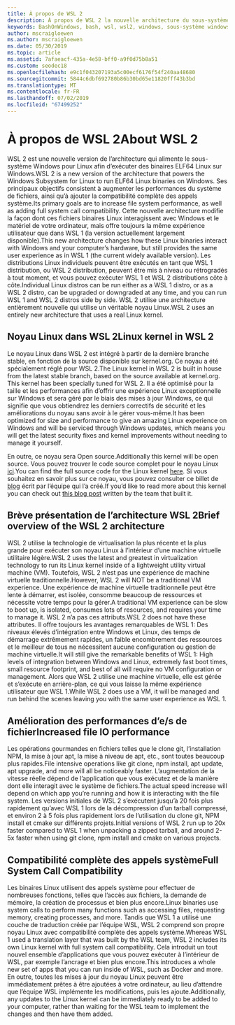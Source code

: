 ```yaml
---
title: À propos de WSL 2
description: À propos de WSL 2 la nouvelle architecture du sous-système Windows pour Linux
keywords: BashOnWindows, bash, wsl, wsl2, windows, sous-système windows pour linux, sous-système windows, ubuntu, debian, suse, windows 10, installation
author: mscraigloewen
ms.author: mscraigloewen
ms.date: 05/30/2019
ms.topic: article
ms.assetid: 7afaeacf-435a-4e58-bff0-a9f0d75b8a51
ms.custom: seodec18
ms.openlocfilehash: e9c1f043207193a5c00ecf6176f54f240aa48680
ms.sourcegitcommit: 5844c6dbf692780b86b30bd65e11820fff43b3bd
ms.translationtype: MT
ms.contentlocale: fr-FR
ms.lasthandoff: 07/02/2019
ms.locfileid: "67499252"
---
```

# <a name="about-wsl-2"></a><span data-ttu-id="a235e-104">À propos de WSL 2</span><span class="sxs-lookup"><span data-stu-id="a235e-104">About WSL 2</span></span>

<span data-ttu-id="a235e-105">WSL 2 est une nouvelle version de l’architecture qui alimente le sous-système Windows pour Linux afin d’exécuter des binaires ELF64 Linux sur Windows.</span><span class="sxs-lookup"><span data-stu-id="a235e-105">WSL 2 is a new version of the architecture that powers the Windows Subsystem for Linux to run ELF64 Linux binaries on Windows.</span></span> <span data-ttu-id="a235e-106">Ses principaux objectifs consistent à augmenter les performances du système de fichiers, ainsi qu’à ajouter la compatibilité complète des appels système.</span><span class="sxs-lookup"><span data-stu-id="a235e-106">Its primary goals are to increase file system performance, as well as adding full system call compatibility.</span></span> <span data-ttu-id="a235e-107">Cette nouvelle architecture modifie la façon dont ces fichiers binaires Linux interagissent avec Windows et le matériel de votre ordinateur, mais offre toujours la même expérience utilisateur que dans WSL 1 (la version actuellement largement disponible).</span><span class="sxs-lookup"><span data-stu-id="a235e-107">This new architecture changes how these Linux binaries interact with Windows and your computer’s hardware, but still provides the same user experience as in WSL 1 (the current widely available version).</span></span> <span data-ttu-id="a235e-108">Les distributions Linux individuels peuvent être exécutés en tant que WSL 1 distribution, ou WSL 2 distribution, peuvent être mis à niveau ou rétrogradés à tout moment, et vous pouvez exécuter WSL 1 et WSL 2 distributions côte à côte.</span><span class="sxs-lookup"><span data-stu-id="a235e-108">Individual Linux distros can be run either as a WSL 1 distro, or as a WSL 2 distro, can be upgraded or downgraded at any time, and you can run WSL 1 and WSL 2 distros side by side.</span></span> <span data-ttu-id="a235e-109">WSL 2 utilise une architecture entièrement nouvelle qui utilise un véritable noyau Linux.</span><span class="sxs-lookup"><span data-stu-id="a235e-109">WSL 2 uses an entirely new architecture that uses a real Linux kernel.</span></span>

## <a name="linux-kernel-in-wsl-2"></a><span data-ttu-id="a235e-110">Noyau Linux dans WSL 2</span><span class="sxs-lookup"><span data-stu-id="a235e-110">Linux kernel in WSL 2</span></span>

<span data-ttu-id="a235e-111">Le noyau Linux dans WSL 2 est intégré à partir de la dernière branche stable, en fonction de la source disponible sur kernel.org. Ce noyau a été spécialement réglé pour WSL 2.</span><span class="sxs-lookup"><span data-stu-id="a235e-111">The Linux kernel in WSL 2 is built in house from the latest stable branch, based on the source available at kernel.org. This kernel has been specially tuned for WSL 2.</span></span> <span data-ttu-id="a235e-112">Il a été optimisé pour la taille et les performances afin d’offrir une expérience Linux exceptionnelle sur Windows et sera géré par le biais des mises à jour Windows, ce qui signifie que vous obtiendrez les derniers correctifs de sécurité et les améliorations du noyau sans avoir à le gérer vous-même.</span><span class="sxs-lookup"><span data-stu-id="a235e-112">It has been optimized for size and performance to give an amazing Linux experience on Windows and will be serviced through Windows updates, which means you will get the latest security fixes and kernel improvements without needing to manage it yourself.</span></span>

<span data-ttu-id="a235e-113">En outre, ce noyau sera Open source.</span><span class="sxs-lookup"><span data-stu-id="a235e-113">Additionally this kernel will be open source.</span></span> <span data-ttu-id="a235e-114">Vous pouvez trouver le code source complet pour le noyau Linux [ici](https://github.com/microsoft/WSL2-Linux-Kernel).</span><span class="sxs-lookup"><span data-stu-id="a235e-114">You can find the full source code for the Linux kernel [here](https://github.com/microsoft/WSL2-Linux-Kernel).</span></span> <span data-ttu-id="a235e-115">Si vous souhaitez en savoir plus sur ce noyau, vous pouvez consulter ce billet de [blog](https://devblogs.microsoft.com/commandline/shipping-a-linux-kernel-with-windows/) écrit par l’équipe qui l’a créé.</span><span class="sxs-lookup"><span data-stu-id="a235e-115">If you’d like to read more about this kernel you can check out [this blog post](https://devblogs.microsoft.com/commandline/shipping-a-linux-kernel-with-windows/) written by the team that built it.</span></span>

## <a name="brief-overview-of-the-wsl-2-architecture"></a><span data-ttu-id="a235e-116">Brève présentation de l’architecture WSL 2</span><span class="sxs-lookup"><span data-stu-id="a235e-116">Brief overview of the WSL 2 architecture</span></span>

<span data-ttu-id="a235e-117">WSL 2 utilise la technologie de virtualisation la plus récente et la plus grande pour exécuter son noyau Linux à l’intérieur d’une machine virtuelle utilitaire légère.</span><span class="sxs-lookup"><span data-stu-id="a235e-117">WSL 2 uses the latest and greatest in virtualization technology to run its Linux kernel inside of a lightweight utility virtual machine (VM).</span></span> <span data-ttu-id="a235e-118">Toutefois, WSL 2 n’est pas une expérience de machine virtuelle traditionnelle.</span><span class="sxs-lookup"><span data-stu-id="a235e-118">However, WSL 2 will NOT be a traditional VM experience.</span></span> <span data-ttu-id="a235e-119">Une expérience de machine virtuelle traditionnelle peut être lente à démarrer, est isolée, consomme beaucoup de ressources et nécessite votre temps pour la gérer.</span><span class="sxs-lookup"><span data-stu-id="a235e-119">A traditional VM experience can be slow to boot up, is isolated, consumes lots of resources, and requires your time to manage it.</span></span> <span data-ttu-id="a235e-120">WSL 2 n’a pas ces attributs.</span><span class="sxs-lookup"><span data-stu-id="a235e-120">WSL 2 does not have these attributes.</span></span> <span data-ttu-id="a235e-121">Il offre toujours les avantages remarquables de WSL 1: Des niveaux élevés d’intégration entre Windows et Linux, des temps de démarrage extrêmement rapides, un faible encombrement des ressources et le meilleur de tous ne nécessitent aucune configuration ou gestion de machine virtuelle.</span><span class="sxs-lookup"><span data-stu-id="a235e-121">It will still give the remarkable benefits of WSL 1: High levels of integration between Windows and Linux, extremely fast boot times, small resource footprint, and best of all will require no VM configuration or management.</span></span> <span data-ttu-id="a235e-122">Alors que WSL 2 utilise une machine virtuelle, elle est gérée et s’exécute en arrière-plan, ce qui vous laisse la même expérience utilisateur que WSL 1.</span><span class="sxs-lookup"><span data-stu-id="a235e-122">While WSL 2 does use a VM, it will be managed and run behind the scenes leaving you with the same user experience as WSL 1.</span></span>

## <a name="increased-file-io-performance"></a><span data-ttu-id="a235e-123">Amélioration des performances d’e/s de fichier</span><span class="sxs-lookup"><span data-stu-id="a235e-123">Increased file IO performance</span></span>

<span data-ttu-id="a235e-124">Les opérations gourmandes en fichiers telles que le clone git, l’installation NPM, la mise à jour apt, la mise à niveau de apt, etc., sont toutes beaucoup plus rapides.</span><span class="sxs-lookup"><span data-stu-id="a235e-124">File intensive operations like git clone, npm install, apt update, apt upgrade, and more will all be noticeably faster.</span></span> <span data-ttu-id="a235e-125">L’augmentation de la vitesse réelle dépend de l’application que vous exécutez et de la manière dont elle interagit avec le système de fichiers.</span><span class="sxs-lookup"><span data-stu-id="a235e-125">The actual speed increase will depend on which app you’re running and how it is interacting with the file system.</span></span> <span data-ttu-id="a235e-126">Les versions initiales de WSL 2 s’exécutent jusqu’à 20 fois plus rapidement qu’avec WSL 1 lors de la décompression d’un tarball compressé, et environ 2 à 5 fois plus rapidement lors de l’utilisation du clone git, NPM install et cmake sur différents projets.</span><span class="sxs-lookup"><span data-stu-id="a235e-126">Initial versions of WSL 2 run up to 20x faster compared to WSL 1 when unpacking a zipped tarball, and around 2-5x faster when using git clone, npm install and cmake on various projects.</span></span>

## <a name="full-system-call-compatibility"></a><span data-ttu-id="a235e-127">Compatibilité complète des appels système</span><span class="sxs-lookup"><span data-stu-id="a235e-127">Full System Call Compatibility</span></span>

<span data-ttu-id="a235e-128">Les binaires Linux utilisent des appels système pour effectuer de nombreuses fonctions, telles que l’accès aux fichiers, la demande de mémoire, la création de processus et bien plus encore.</span><span class="sxs-lookup"><span data-stu-id="a235e-128">Linux binaries use system calls to perform many functions such as accessing files, requesting memory, creating processes, and more.</span></span> <span data-ttu-id="a235e-129">Tandis que WSL 1 a utilisé une couche de traduction créée par l’équipe WSL, WSL 2 comprend son propre noyau Linux avec compatibilité complète des appels système.</span><span class="sxs-lookup"><span data-stu-id="a235e-129">Whereas WSL 1 used a translation layer that was built by the WSL team, WSL 2 includes its own Linux kernel with full system call compatibility.</span></span> <span data-ttu-id="a235e-130">Cela introduit un tout nouvel ensemble d’applications que vous pouvez exécuter à l’intérieur de WSL, par exemple l’ancrage et bien plus encore.</span><span class="sxs-lookup"><span data-stu-id="a235e-130">This introduces a whole new set of apps that you can run inside of WSL, such as Docker and more.</span></span> <span data-ttu-id="a235e-131">En outre, toutes les mises à jour du noyau Linux peuvent être immédiatement prêtes à être ajoutées à votre ordinateur, au lieu d’attendre que l’équipe WSL implémente les modifications, puis les ajoute.</span><span class="sxs-lookup"><span data-stu-id="a235e-131">Additionally, any updates to the Linux kernel can be immediately ready to be added to your computer, rather than waiting for the WSL team to implement the changes and then have them added.</span></span>